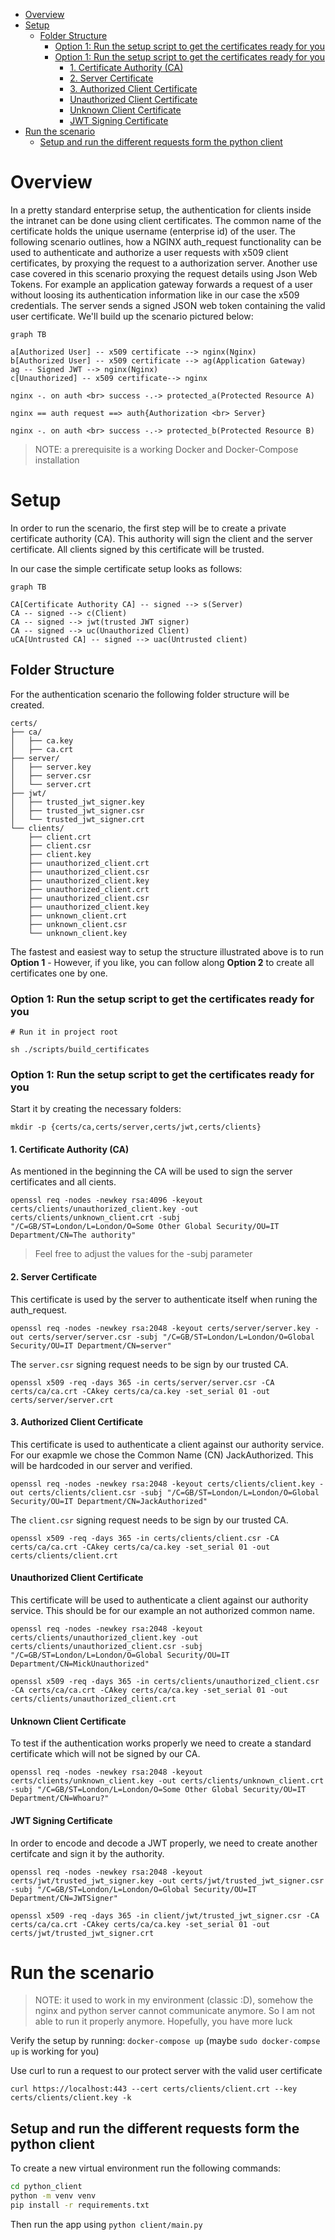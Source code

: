- [Overview](#overview)
- [Setup](#setup)
  - [Folder Structure](#folder-structure)
    - [Option 1: Run the setup script to get the certificates ready for you](#option-1-run-the-setup-script-to-get-the-certificates-ready-for-you)
    - [Option 1: Run the setup script to get the certificates ready for you](#option-1-run-the-setup-script-to-get-the-certificates-ready-for-you-1)
      - [1. Certificate Authority (CA)](#1-certificate-authority-ca)
      - [2. Server Certificate](#2-server-certificate)
      - [3. Authorized Client Certificate](#3-authorized-client-certificate)
      - [Unauthorized Client Certificate](#unauthorized-client-certificate)
      - [Unknown Client Certificate](#unknown-client-certificate)
      - [JWT Signing Certificate](#jwt-signing-certificate)
- [Run the scenario](#run-the-scenario)
  - [Setup and run the different requests form the python client](#setup-and-run-the-different-requests-form-the-python-client)


# Overview
In a pretty standard enterprise setup, the authentication for clients inside the intranet can be done using client certificates. The common name of the certificate holds the unique username (enterprise id) of the user. The following scenario outlines, how a NGINX auth_request functionality can be used to authenticate and authorize a user requests with x509 client certificates, by proxying the request to a authorization server. Another use case covered in this scenario proxying the request details using Json Web Tokens. For example an application gateway forwards a request of a user without loosing its authentication information like in our case the x509 credentials. The server sends a signed JSON web token containing the valid user certificate. We'll build up the scenario pictured below: 

``` mermaid
graph TB

a[Authorized User] -- x509 certificate --> nginx(Nginx)
b[Authorized User] -- x509 certificate --> ag(Application Gateway)
ag -- Signed JWT --> nginx(Nginx)
c[Unauthorized] -- x509 certificate--> nginx

nginx -. on auth <br> success -.-> protected_a(Protected Resource A)

nginx == auth request ==> auth{Authorization <br> Server} 

nginx -. on auth <br> success -.-> protected_b(Protected Resource B)
```


> NOTE: a prerequisite is a working Docker and Docker-Compose installation

# Setup

In order to run the scenario, the first step will be to create a private certificate authority (CA). This authority will sign the client and the server certificate. All clients signed by this certificate will be trusted.

In our case the simple certificate setup looks as follows:


``` mermaid
graph TB

CA[Certificate Authority CA] -- signed --> s(Server)
CA -- signed --> c(Client)
CA -- signed --> jwt(trusted JWT signer)
CA -- signed --> uc(Unauthorized Client)
uCA[Untrusted CA] -- signed --> uac(Untrusted client)

```


## Folder Structure
For the authentication scenario the following folder structure will be created. 

    certs/
    ├── ca/
    │   ├── ca.key
    │   ├── ca.crt
    ├── server/
    │   ├── server.key
    │   ├── server.csr
    │   └── server.crt
    ├── jwt/
    │   ├── trusted_jwt_signer.key
    │   ├── trusted_jwt_signer.csr
    │   └── trusted_jwt_signer.crt
    └── clients/
        ├── client.crt
        ├── client.csr
        ├── client.key
        ├── unauthorized_client.crt
        ├── unauthorized_client.csr
        ├── unauthorized_client.key
        ├── unauthorized_client.crt
        ├── unauthorized_client.csr
        ├── unauthorized_client.key
        ├── unknown_client.crt
        ├── unknown_client.csr
        └── unknown_client.key


The fastest and easiest way to setup the structure illustrated above is to run **Option 1** - However, if you like, you can follow along **Option 2** to create all certificates one by one.

### Option 1: Run the setup script to get the certificates ready for you
```
# Run it in project root

sh ./scripts/build_certificates
```


### Option 1: Run the setup script to get the certificates ready for you

Start it by creating the necessary folders:
```
mkdir -p {certs/ca,certs/server,certs/jwt,certs/clients}
```

#### 1. Certificate Authority (CA)

As mentioned in the beginning the CA will be used to sign the server certificates and all cients.

```
openssl req -nodes -newkey rsa:4096 -keyout certs/clients/unauthorized_client.key -out certs/clients/unknown_client.crt -subj "/C=GB/ST=London/L=London/O=Some Other Global Security/OU=IT Department/CN=The authority"
```
> Feel free to adjust the values for the -subj parameter

#### 2. Server Certificate

This certificate is used by the server to authenticate itself when runing the auth_request. 

```
openssl req -nodes -newkey rsa:2048 -keyout certs/server/server.key -out certs/server/server.csr -subj "/C=GB/ST=London/L=London/O=Global Security/OU=IT Department/CN=server"
```

The `server.csr` signing request needs to be sign by our trusted CA.

```
openssl x509 -req -days 365 -in certs/server/server.csr -CA certs/ca/ca.crt -CAkey certs/ca/ca.key -set_serial 01 -out certs/server/server.crt
```

#### 3. Authorized Client Certificate

This certificate is used to authenticate a client against our authority service. For our exapmle we chose the Common Name (CN) JackAuthorized. This will be hardcoded in our server and verified.

```
openssl req -nodes -newkey rsa:2048 -keyout certs/clients/client.key -out certs/clients/client.csr -subj "/C=GB/ST=London/L=London/O=Global Security/OU=IT Department/CN=JackAuthorized"
```

The `client.csr` signing request needs to be sign by our trusted CA.

```
openssl x509 -req -days 365 -in certs/clients/client.csr -CA certs/ca/ca.crt -CAkey certs/ca/ca.key -set_serial 01 -out certs/clients/client.crt
```

#### Unauthorized Client Certificate

This certificate will be used to authenticate a client against our authority service. This should be for our example an not authorized common name.

```
openssl req -nodes -newkey rsa:2048 -keyout certs/clients/unauthorized_client.key -out certs/clients/unauthorized_client.csr -subj "/C=GB/ST=London/L=London/O=Global Security/OU=IT Department/CN=MickUnauthorized"
```

```
openssl x509 -req -days 365 -in certs/clients/unauthorized_client.csr -CA certs/ca/ca.crt -CAkey certs/ca/ca.key -set_serial 01 -out certs/clients/unauthorized_client.crt
```

#### Unknown Client Certificate

To test if the authentication works properly we need to create a standard certificate which will not be signed by our CA.

```
openssl req -nodes -newkey rsa:2048 -keyout certs/clients/unknown_client.key -out certs/clients/unknown_client.crt -subj "/C=GB/ST=London/L=London/O=Some Other Global Security/OU=IT Department/CN=Whoaru?"
```

#### JWT Signing Certificate 

In order to encode and decode a JWT properly, we need to create another certifcate and sign it by the authority.

```
openssl req -nodes -newkey rsa:2048 -keyout certs/jwt/trusted_jwt_signer.key -out certs/jwt/trusted_jwt_signer.csr -subj "/C=GB/ST=London/L=London/O=Global Security/OU=IT Department/CN=JWTSigner"
```

```
openssl x509 -req -days 365 -in client/jwt/trusted_jwt_signer.csr -CA certs/ca/ca.crt -CAkey certs/ca/ca.key -set_serial 01 -out certs/jwt/trusted_jwt_signer.crt
```

# Run the scenario

> NOTE: it used to work in my environment (classic :D), somehow the nginx and python server cannot communicate anymore. So I am not able to run it properly anymore. Hopefully, you have more luck


Verify the setup by running: `docker-compose up` (maybe `sudo docker-compse up` is working for you)

Use curl to run a request to our protect server with the valid user certificate

`curl https://localhost:443 --cert certs/clients/client.crt --key certs/clients/client.key -k`


## Setup and run the different requests form the python client 
To create a new virtual environment run the following commands:

```bash
cd python_client
python -m venv venv
pip install -r requirements.txt
```

Then run the app using `python client/main.py`





